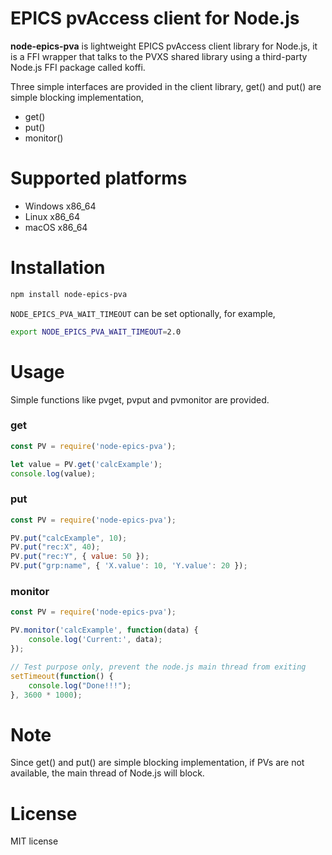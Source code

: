# EPICS pvAccess client for Node.js

**node-epics-pva** is lightweight EPICS pvAccess client library for Node.js, it is a FFI wrapper that talks to the PVXS shared library using a third-party Node.js FFI package called koffi.

Three simple interfaces are provided in the client library, get() and put() are simple blocking implementation,
 * get()
 * put()
 * monitor()

# Supported platforms

* Windows x86_64
* Linux x86_64
* macOS x86_64

# Installation

```bash
npm install node-epics-pva
```

`NODE_EPICS_PVA_WAIT_TIMEOUT` can be set optionally, for example,

```bash
export NODE_EPICS_PVA_WAIT_TIMEOUT=2.0
```

# Usage

Simple functions like pvget, pvput and pvmonitor are provided.

### get

```javascript
const PV = require('node-epics-pva');

let value = PV.get('calcExample');
console.log(value);
```

### put

```javascript
const PV = require('node-epics-pva');

PV.put("calcExample", 10);
PV.put("rec:X", 40);
PV.put("rec:Y", { value: 50 });
PV.put("grp:name", { 'X.value': 10, 'Y.value': 20 });
```

### monitor

```javascript
const PV = require('node-epics-pva');

PV.monitor('calcExample', function(data) {
    console.log('Current:', data);
});

// Test purpose only, prevent the node.js main thread from exiting
setTimeout(function() {
    console.log("Done!!!");
}, 3600 * 1000);
```

# Note

Since get() and put() are simple blocking implementation, if PVs are not available, the main thread of Node.js will block.

# License
MIT license